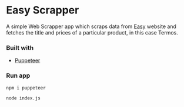 # Easy Scrapper

A simple Web Scrapper app which scraps data from [Easy](https://www.easy.com.ar/) website and fetches the title and prices of a particular product, in this case Termos.

### Built with
- [Puppeteer](https://pptr.dev/)

### Run app

```
npm i puppeteer
```
```
node index.js
```
